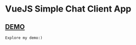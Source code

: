 # VueJS Simple Chat Client App

## [DEMO](https://curxtor.github.io/chat-client/)
```
Explore my demo:)
```


